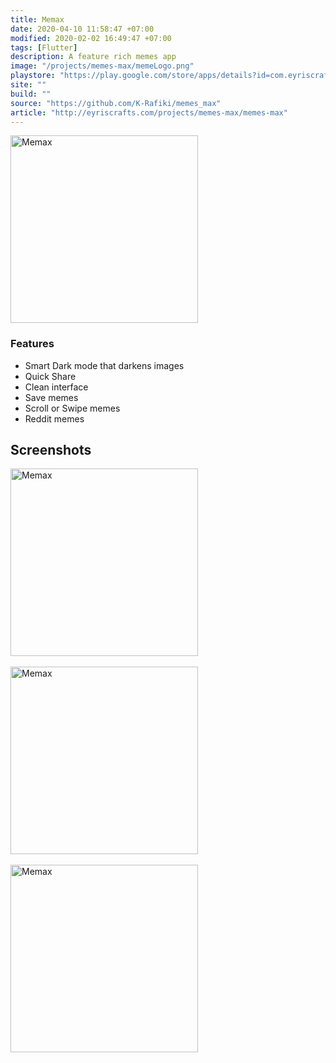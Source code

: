 ```yaml
---
title: Memax
date: 2020-04-10 11:58:47 +07:00
modified: 2020-02-02 16:49:47 +07:00
tags: [Flutter]
description: A feature rich memes app
image: "/projects/memes-max/memeLogo.png"
playstore: "https://play.google.com/store/apps/details?id=com.eyriscrafts.memesmax"
site: ""
build: ""
source: "https://github.com/K-Rafiki/memes_max"
article: "http://eyriscrafts.com/projects/memes-max/memes-max"
---
```



<img src="/projects/memes-max/memeLogo.png" width='300px' alt="Memax">


<h3> Features</h3>

<ul>
<li>Smart Dark mode that darkens images</li>
<li>Quick Share</li>
<li>Clean interface</li>
<li>Save memes</li>
<li>Scroll or Swipe memes</li>
<li>Reddit memes</li>
</ul>

## Screenshots


<img src="/projects/memes-max/pic1.jpg" width='300px' alt="Memax">
<br/>
<br/>
<img src="/projects/memes-max/pic2.jpg" width='300px' alt="Memax">
<br/>
<br/>
<img src="/projects/memes-max/pic3.jpg" width='300px' alt="Memax">

